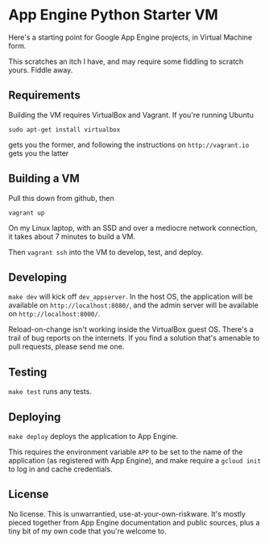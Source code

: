 # App Engine Python Starter VM

Here's a starting point for Google App Engine projects, in Virtual Machine form.

This scratches an itch I have, and may require some fiddling to scratch yours. Fiddle away.

## Requirements

Building the VM requires VirtualBox and Vagrant. If you're running Ubuntu

    sudo apt-get install virtualbox

gets you the former, and following the instructions on `http://vagrant.io` gets you the latter

## Building a VM

Pull this down from github, then

    vagrant up

On my Linux laptop, with an SSD and over a mediocre network connection, it takes about 7 minutes to build a VM.

Then `vagrant ssh` into the VM to develop, test, and deploy.

## Developing

`make dev` will kick off `dev_appserver`. In the host OS, the application will be available on `http://localhost:8080/`, and the admin server will be available on `http://localhost:8000/`.

Reload-on-change isn't working inside the VirtualBox guest OS. There's a trail of bug reports on the internets. If you find a solution that's amenable to pull requests, please send me one.

## Testing

`make test` runs any tests.

## Deploying

`make deploy` deploys the application to App Engine.

This requires the environment variable `APP` to be set to the name of the application (as registered with App Engine), and make require a `gcloud init` to log in and cache credentials.

## License

No license. This is unwarrantied, use-at-your-own-riskware. It's mostly pieced together from App Engine documentation and public sources, plus a tiny bit of my own code that you're welcome to.


